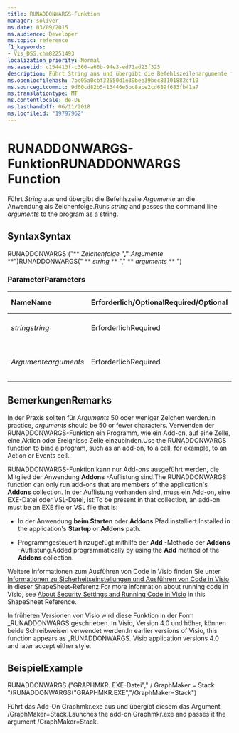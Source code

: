 ```yaml
---
title: RUNADDONWARGS-Funktion
manager: soliver
ms.date: 03/09/2015
ms.audience: Developer
ms.topic: reference
f1_keywords:
- Vis_DSS.chm82251493
localization_priority: Normal
ms.assetid: c154413f-c366-a66b-94e3-ed71ad23f325
description: Führt String aus und übergibt die Befehlszeilenargumente für das Programm als Zeichenfolge.
ms.openlocfilehash: 7bc05a0cbf32550d1e39bee39bec83101882cf19
ms.sourcegitcommit: 9d60cd82b5413446e5bc8ace2cd689f683fb41a7
ms.translationtype: MT
ms.contentlocale: de-DE
ms.lasthandoff: 06/11/2018
ms.locfileid: "19797962"
---
```

# <a name="runaddonwargs-function"></a><span data-ttu-id="1bbdc-103">RUNADDONWARGS-Funktion</span><span class="sxs-lookup"><span data-stu-id="1bbdc-103">RUNADDONWARGS Function</span></span>

<span data-ttu-id="1bbdc-104">Führt _String_ aus und übergibt die Befehlszeile _Argumente_ an die Anwendung als Zeichenfolge.</span><span class="sxs-lookup"><span data-stu-id="1bbdc-104">Runs  _string_ and passes the command line  _arguments_ to the program as a string.</span></span> 
  
## <a name="syntax"></a><span data-ttu-id="1bbdc-105">Syntax</span><span class="sxs-lookup"><span data-stu-id="1bbdc-105">Syntax</span></span>

<span data-ttu-id="1bbdc-106">RUNADDONWARGS ("** *Zeichenfolge* **","** *Argumente* **")</span><span class="sxs-lookup"><span data-stu-id="1bbdc-106">RUNADDONWARGS(" ** *string* ** "," ** *arguments* ** ")</span></span> 
  
### <a name="parameters"></a><span data-ttu-id="1bbdc-107">Parameter</span><span class="sxs-lookup"><span data-stu-id="1bbdc-107">Parameters</span></span>

|<span data-ttu-id="1bbdc-108">**Name**</span><span class="sxs-lookup"><span data-stu-id="1bbdc-108">**Name**</span></span>|<span data-ttu-id="1bbdc-109">**Erforderlich/Optional**</span><span class="sxs-lookup"><span data-stu-id="1bbdc-109">**Required/Optional**</span></span>|<span data-ttu-id="1bbdc-110">**Datentyp**</span><span class="sxs-lookup"><span data-stu-id="1bbdc-110">**Data Type**</span></span>|<span data-ttu-id="1bbdc-111">**Beschreibung**</span><span class="sxs-lookup"><span data-stu-id="1bbdc-111">**Description**</span></span>|
|:-----|:-----|:-----|:-----|
| <span data-ttu-id="1bbdc-112">_string_</span><span class="sxs-lookup"><span data-stu-id="1bbdc-112">_string_</span></span> <br/> |<span data-ttu-id="1bbdc-113">Erforderlich</span><span class="sxs-lookup"><span data-stu-id="1bbdc-113">Required</span></span>  <br/> |<span data-ttu-id="1bbdc-114">**String**</span><span class="sxs-lookup"><span data-stu-id="1bbdc-114">**String**</span></span> <br/> | <span data-ttu-id="1bbdc-115">Der Name eines Add-Ons.</span><span class="sxs-lookup"><span data-stu-id="1bbdc-115">The name of an add-on.</span></span>  <br/> |
| <span data-ttu-id="1bbdc-116">_Argumente_</span><span class="sxs-lookup"><span data-stu-id="1bbdc-116">_arguments_</span></span> <br/> |<span data-ttu-id="1bbdc-117">Erforderlich</span><span class="sxs-lookup"><span data-stu-id="1bbdc-117">Required</span></span>  <br/> |<span data-ttu-id="1bbdc-118">**String**</span><span class="sxs-lookup"><span data-stu-id="1bbdc-118">**String**</span></span> <br/> |<span data-ttu-id="1bbdc-119">Die an das Programm zu übergebenden Argumente.</span><span class="sxs-lookup"><span data-stu-id="1bbdc-119">Arguments to pass to your program.</span></span>  <br/> |
   
## <a name="remarks"></a><span data-ttu-id="1bbdc-120">Bemerkungen</span><span class="sxs-lookup"><span data-stu-id="1bbdc-120">Remarks</span></span>

<span data-ttu-id="1bbdc-121">In der Praxis sollten für _Arguments_ 50 oder weniger Zeichen werden.</span><span class="sxs-lookup"><span data-stu-id="1bbdc-121">In practice,  _arguments_ should be 50 or fewer characters.</span></span> <span data-ttu-id="1bbdc-122">Verwenden der RUNADDONWARGS-Funktion ein Programm, wie ein Add-on, auf eine Zelle, eine Aktion oder Ereignisse Zelle einzubinden.</span><span class="sxs-lookup"><span data-stu-id="1bbdc-122">Use the RUNADDONWARGS function to bind a program, such as an add-on, to a cell, for example, to an Action or Events cell.</span></span> 
  
<span data-ttu-id="1bbdc-123">RUNADDONWARGS-Funktion kann nur Add-ons ausgeführt werden, die Mitglied der Anwendung **Addons** -Auflistung sind.</span><span class="sxs-lookup"><span data-stu-id="1bbdc-123">The RUNADDONWARGS function can only run add-ons that are members of the application's **Addons** collection.</span></span> <span data-ttu-id="1bbdc-124">In der Auflistung vorhanden sind, muss ein Add-on, eine EXE-Datei oder VSL-Datei, ist:</span><span class="sxs-lookup"><span data-stu-id="1bbdc-124">To be present in that collection, an add-on must be an EXE file or VSL file that is:</span></span> 
  
- <span data-ttu-id="1bbdc-125">In der Anwendung **beim Starten** oder **Addons** Pfad installiert.</span><span class="sxs-lookup"><span data-stu-id="1bbdc-125">Installed in the application's **Startup** or **Addons** path.</span></span> 
    
- <span data-ttu-id="1bbdc-126">Programmgesteuert hinzugefügt mithilfe der **Add** -Methode der **Addons** -Auflistung.</span><span class="sxs-lookup"><span data-stu-id="1bbdc-126">Added programmatically by using the **Add** method of the **Addons** collection.</span></span> 
    
<span data-ttu-id="1bbdc-127">Weitere Informationen zum Ausführen von Code in Visio finden Sie unter [Informationen zu Sicherheitseinstellungen und Ausführen von Code in Visio](about-security-settings-and-running-code-in-visio-shapesheet.md) in dieser ShapeSheet-Referenz.</span><span class="sxs-lookup"><span data-stu-id="1bbdc-127">For more information about running code in Visio, see [About Security Settings and Running Code in Visio](about-security-settings-and-running-code-in-visio-shapesheet.md) in this ShapeSheet Reference.</span></span> 
  
<span data-ttu-id="1bbdc-p103">In früheren Versionen von Visio wird diese Funktion in der Form _RUNADDONWARGS geschrieben. In Visio, Version 4.0 und höher, können beide Schreibweisen verwendet werden.</span><span class="sxs-lookup"><span data-stu-id="1bbdc-p103">In earlier versions of Visio, this function appears as _RUNADDONWARGS. Visio application versions 4.0 and later accept either style.</span></span>
  
## <a name="example"></a><span data-ttu-id="1bbdc-130">Beispiel</span><span class="sxs-lookup"><span data-stu-id="1bbdc-130">Example</span></span>

<span data-ttu-id="1bbdc-131">RUNADDONWARGS ("GRAPHMKR. EXE-Datei"," / GraphMaker = Stack ")</span><span class="sxs-lookup"><span data-stu-id="1bbdc-131">RUNADDONWARGS("GRAPHMKR.EXE","/GraphMaker=Stack")</span></span> 
  
<span data-ttu-id="1bbdc-132">Führt das Add-On Graphmkr.exe aus und übergibt diesem das Argument /GraphMaker=Stack.</span><span class="sxs-lookup"><span data-stu-id="1bbdc-132">Launches the add-on Graphmkr.exe and passes it the argument /GraphMaker=Stack.</span></span> 
  

